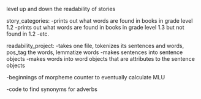 level up and down the readability of stories

story_categories:
-prints out what words are found in books in grade level 1.2
-prints out what words are found in books in grade level 1.3 but not found in 1.2
-etc.

readability_project:
-takes one file, tokenizes its sentences and words, pos_tag the words, lemmatize words
-makes sentences into sentence objects
-makes words into word objects that are attributes to the sentence objects

-beginnings of morpheme counter to eventually calculate MLU

-code to find synonyms for adverbs

